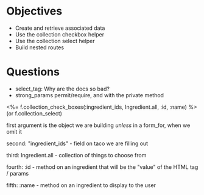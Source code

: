 # Objectives

- Create and retrieve associated data
- Use the collection checkbox helper
- Use the collection select helper
- Build nested routes

# Questions

- select_tag:  Why are the docs so bad?
- strong_params permit/require, and with the private method


<%= f.collection_check_boxes(:ingredient_ids, Ingredient.all, :id, :name) %>
(or f.collection_select)

first argument is the object we are building _unless_ in a form_for, when we omit it

second: "ingredient_ids" - field on taco we are filling out

third:  Ingredient.all - collection of things to choose from

fourth: :id - method on an ingredient that will be the "value" of the HTML tag / params

fifth: :name -  method on an ingredient to display to the user